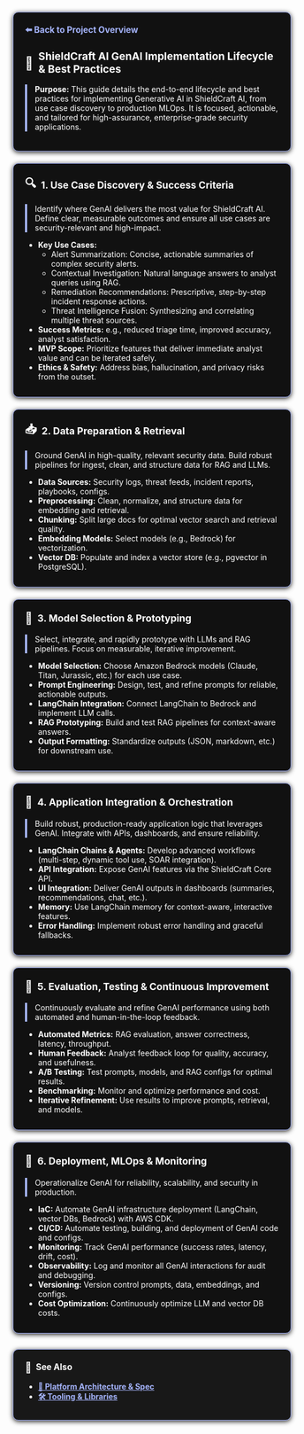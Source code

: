 
<section style="border:1px solid #a5b4fc; border-radius:10px; margin:1.5em 0; box-shadow:0 2px 8px #222; padding:1.5em; background:#111; color:#fff;">
  <div style="margin-bottom:1.5em;">
    <a href="../README.md" style="color:#a5b4fc; font-weight:bold; text-decoration:none; font-size:1.1em;">⬅️ Back to Project Overview</a>
  </div>
  <h2 style="margin-top:0;display:flex;align-items:center;font-size:1.35em;gap:0.5em;">
    <span style="font-size:1.2em;">🤖</span> ShieldCraft AI GenAI Implementation Lifecycle & Best Practices
  </h2>
  <div style="border-left:4px solid #a5b4fc; padding-left:1em; margin-bottom:1em;">
    <b>Purpose:</b> This guide details the end-to-end lifecycle and best practices for implementing Generative AI in ShieldCraft AI, from use case discovery to production MLOps. It is focused, actionable, and tailored for high-assurance, enterprise-grade security applications.
  </div>
</section>


<section style="border:1px solid #a5b4fc; border-radius:10px; margin:1.5em 0; box-shadow:0 2px 8px #222; padding:1.5em; background:#111; color:#fff;">
  <h3 style="margin-top:0;display:flex;align-items:center;font-size:1.25em;gap:0.5em;">
    <span style="font-size:1.2em;">🔍</span> 1. Use Case Discovery & Success Criteria
  </h3>
  <div style="border-left:4px solid #a5b4fc; padding-left:1em; margin-bottom:1em;">
    Identify where GenAI delivers the most value for ShieldCraft AI. Define clear, measurable outcomes and ensure all use cases are security-relevant and high-impact.
  </div>
  <ul style="margin-bottom:0.5em;">
    <li><b>Key Use Cases:</b>
      <ul>
        <li>Alert Summarization: Concise, actionable summaries of complex security alerts.</li>
        <li>Contextual Investigation: Natural language answers to analyst queries using RAG.</li>
        <li>Remediation Recommendations: Prescriptive, step-by-step incident response actions.</li>
        <li>Threat Intelligence Fusion: Synthesizing and correlating multiple threat sources.</li>
      </ul>
    </li>
    <li><b>Success Metrics:</b> e.g., reduced triage time, improved accuracy, analyst satisfaction.</li>
    <li><b>MVP Scope:</b> Prioritize features that deliver immediate analyst value and can be iterated safely.</li>
    <li><b>Ethics & Safety:</b> Address bias, hallucination, and privacy risks from the outset.</li>
  </ul>
</section>


<section style="border:1px solid #a5b4fc; border-radius:10px; margin:1.5em 0; box-shadow:0 2px 8px #222; padding:1.5em; background:#111; color:#fff;">
  <h3 style="margin-top:0;display:flex;align-items:center;font-size:1.25em;gap:0.5em;">
    <span style="font-size:1.2em;">📥</span> 2. Data Preparation & Retrieval
  </h3>
  <div style="border-left:4px solid #a5b4fc; padding-left:1em; margin-bottom:1em;">
    Ground GenAI in high-quality, relevant security data. Build robust pipelines for ingest, clean, and structure data for RAG and LLMs.
  </div>
  <ul style="margin-bottom:0.5em;">
    <li><b>Data Sources:</b> Security logs, threat feeds, incident reports, playbooks, configs.</li>
    <li><b>Preprocessing:</b> Clean, normalize, and structure data for embedding and retrieval.</li>
    <li><b>Chunking:</b> Split large docs for optimal vector search and retrieval quality.</li>
    <li><b>Embedding Models:</b> Select models (e.g., Bedrock) for vectorization.</li>
    <li><b>Vector DB:</b> Populate and index a vector store (e.g., pgvector in PostgreSQL).</li>
  </ul>
</section>


<section style="border:1px solid #a5b4fc; border-radius:10px; margin:1.5em 0; box-shadow:0 2px 8px #222; padding:1.5em; background:#111; color:#fff;">
  <h3 style="margin-top:0;display:flex;align-items:center;font-size:1.25em;gap:0.5em;">
    <span style="font-size:1.2em;">🧠</span> 3. Model Selection & Prototyping
  </h3>
  <div style="border-left:4px solid #a5b4fc; padding-left:1em; margin-bottom:1em;">
    Select, integrate, and rapidly prototype with LLMs and RAG pipelines. Focus on measurable, iterative improvement.
  </div>
  <ul style="margin-bottom:0.5em;">
    <li><b>Model Selection:</b> Choose Amazon Bedrock models (Claude, Titan, Jurassic, etc.) for each use case.</li>
    <li><b>Prompt Engineering:</b> Design, test, and refine prompts for reliable, actionable outputs.</li>
    <li><b>LangChain Integration:</b> Connect LangChain to Bedrock and implement LLM calls.</li>
    <li><b>RAG Prototyping:</b> Build and test RAG pipelines for context-aware answers.</li>
    <li><b>Output Formatting:</b> Standardize outputs (JSON, markdown, etc.) for downstream use.</li>
  </ul>
</section>


<section style="border:1px solid #a5b4fc; border-radius:10px; margin:1.5em 0; box-shadow:0 2px 8px #222; padding:1.5em; background:#111; color:#fff;">
  <h3 style="margin-top:0;display:flex;align-items:center;font-size:1.25em;gap:0.5em;">
    <span style="font-size:1.2em;">🔗</span> 4. Application Integration & Orchestration
  </h3>
  <div style="border-left:4px solid #a5b4fc; padding-left:1em; margin-bottom:1em;">
    Build robust, production-ready application logic that leverages GenAI. Integrate with APIs, dashboards, and ensure reliability.
  </div>
  <ul style="margin-bottom:0.5em;">
    <li><b>LangChain Chains & Agents:</b> Develop advanced workflows (multi-step, dynamic tool use, SOAR integration).</li>
    <li><b>API Integration:</b> Expose GenAI features via the ShieldCraft Core API.</li>
    <li><b>UI Integration:</b> Deliver GenAI outputs in dashboards (summaries, recommendations, chat, etc.).</li>
    <li><b>Memory:</b> Use LangChain memory for context-aware, interactive features.</li>
    <li><b>Error Handling:</b> Implement robust error handling and graceful fallbacks.</li>
  </ul>
</section>


<section style="border:1px solid #a5b4fc; border-radius:10px; margin:1.5em 0; box-shadow:0 2px 8px #222; padding:1.5em; background:#111; color:#fff;">
  <h3 style="margin-top:0;display:flex;align-items:center;font-size:1.25em;gap:0.5em;">
    <span style="font-size:1.2em;">🧪</span> 5. Evaluation, Testing & Continuous Improvement
  </h3>
  <div style="border-left:4px solid #a5b4fc; padding-left:1em; margin-bottom:1em;">
    Continuously evaluate and refine GenAI performance using both automated and human-in-the-loop feedback.
  </div>
  <ul style="margin-bottom:0.5em;">
    <li><b>Automated Metrics:</b> RAG evaluation, answer correctness, latency, throughput.</li>
    <li><b>Human Feedback:</b> Analyst feedback loop for quality, accuracy, and usefulness.</li>
    <li><b>A/B Testing:</b> Test prompts, models, and RAG configs for optimal results.</li>
    <li><b>Benchmarking:</b> Monitor and optimize performance and cost.</li>
    <li><b>Iterative Refinement:</b> Use results to improve prompts, retrieval, and models.</li>
  </ul>
</section>


<section style="border:1px solid #a5b4fc; border-radius:10px; margin:1.5em 0; box-shadow:0 2px 8px #222; padding:1.5em; background:#111; color:#fff;">
  <h3 style="margin-top:0;display:flex;align-items:center;font-size:1.25em;gap:0.5em;">
    <span style="font-size:1.2em;">🚀</span> 6. Deployment, MLOps & Monitoring
  </h3>
  <div style="border-left:4px solid #a5b4fc; padding-left:1em; margin-bottom:1em;">
    Operationalize GenAI for reliability, scalability, and security in production.
  </div>
  <ul style="margin-bottom:0.5em;">
    <li><b>IaC:</b> Automate GenAI infrastructure deployment (LangChain, vector DBs, Bedrock) with AWS CDK.</li>
    <li><b>CI/CD:</b> Automate testing, building, and deployment of GenAI code and configs.</li>
    <li><b>Monitoring:</b> Track GenAI performance (success rates, latency, drift, cost).</li>
    <li><b>Observability:</b> Log and monitor all GenAI interactions for audit and debugging.</li>
    <li><b>Versioning:</b> Version control prompts, data, embeddings, and configs.</li>
    <li><b>Cost Optimization:</b> Continuously optimize LLM and vector DB costs.</li>
  </ul>
</section>

<section style="border:1px solid #a5b4fc; border-radius:10px; margin:2em 0 0 0; box-shadow:0 2px 8px #222; padding:1.5em; background:#181818; color:#fff;">
  <h3 style="margin-top:0;display:flex;align-items:center;font-size:1.1em;gap:0.5em;">
    <span style="font-size:1.2em;">🔗</span> See Also
  </h3>
  <ul style="margin-bottom:0.5em;">
    <li><a href="./spec.md" style="color:#a5b4fc;"><b>📝 Platform Architecture & Spec</b></a></li>
    <li><a href="./tooling.md" style="color:#a5b4fc;"><b>🛠️ Tooling & Libraries</b></a></li>
  </ul>
</section>
